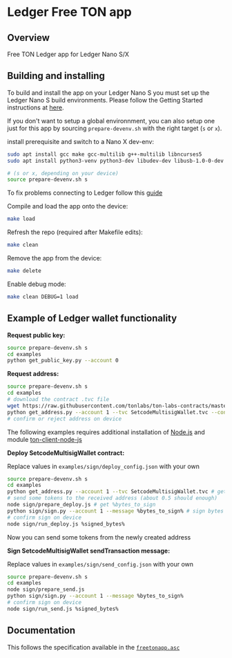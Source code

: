 # Ledger Free TON app

## Overview
Free TON Ledger app for Ledger Nano S/X

## Building and installing
To build and install the app on your Ledger Nano S you must set up the Ledger Nano S build environments. Please follow the Getting Started instructions at [here](https://ledger.readthedocs.io/en/latest/userspace/getting_started.html).

If you don't want to setup a global environnment, you can also setup one just for this app by sourcing `prepare-devenv.sh` with the right target (`s` or `x`).

install prerequisite and switch to a Nano X dev-env:

```bash
sudo apt install gcc make gcc-multilib g++-multilib libncurses5
sudo apt install python3-venv python3-dev libudev-dev libusb-1.0-0-dev

# (s or x, depending on your device)
source prepare-devenv.sh s 
```

To fix problems connecting to Ledger follow this [guide](https://support.ledger.com/hc/en-us/articles/115005165269-Fix-connection-issues)

Compile and load the app onto the device:
```bash
make load
```

Refresh the repo (required after Makefile edits):
```bash
make clean
```

Remove the app from the device:
```bash
make delete
```

Enable debug mode:
```bash
make clean DEBUG=1 load
```

## Example of Ledger wallet functionality

**Request public key:**
```bash
source prepare-devenv.sh s
cd examples
python get_public_key.py --account 0
```

**Request address:**
```bash
source prepare-devenv.sh s
cd examples
# download the contract .tvc file
wget https://raw.githubusercontent.com/tonlabs/ton-labs-contracts/master/solidity/setcodemultisig/SetcodeMultisigWallet.tvc
python get_address.py --account 1 --tvc SetcodeMultisigWallet.tvc --confirm
# confirm or reject address on device
```

The following examples requires additional installation of [Node.js](https://github.com/nodesource/distributions/blob/master/README.md#installation-instructions) and module [ton-client-node-js](https://www.npmjs.com/package/ton-client-node-js)

**Deploy SetcodeMultisigWallet contract:**

Replace values in `examples/sign/deploy_config.json` with your own
```bash
source prepare-devenv.sh s
cd examples
python get_address.py --account 1 --tvc SetcodeMultisigWallet.tvc # get future address of the contract
# send some tokens to the received address (about 0.5 should enough)
node sign/prepare_deploy.js # get %bytes_to_sign
python sign/sign.py --account 1 --message %bytes_to_sign% # sign bytes on device
# confirm sign on device
node sign/run_deploy.js %signed_bytes%
```
Now you can send some tokens from the newly created address

**Sign SetcodeMultisigWallet sendTransaction message:**

Replace values in `examples/sign/send_config.json` with your own
```bash
source prepare-devenv.sh s
cd examples
node sign/prepare_send.js 
python sign/sign.py --account 1 --message %bytes_to_sign%
# confirm sign on device
node sign/run_send.js %signed_bytes%
```

## Documentation
This follows the specification available in the [`freetonapp.asc`](https://github.com/play-ton/ledger-app-freeton/blob/master/doc/freetonapp.asc)
